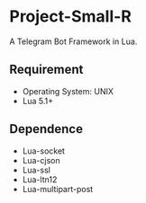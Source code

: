 # Project-Small-R
A Telegram Bot Framework in Lua.

## Requirement
* Operating System: UNIX
* Lua 5.1+

## Dependence
* Lua-socket
* Lua-cjson
* Lua-ssl
* Lua-ltn12
* Lua-multipart-post

